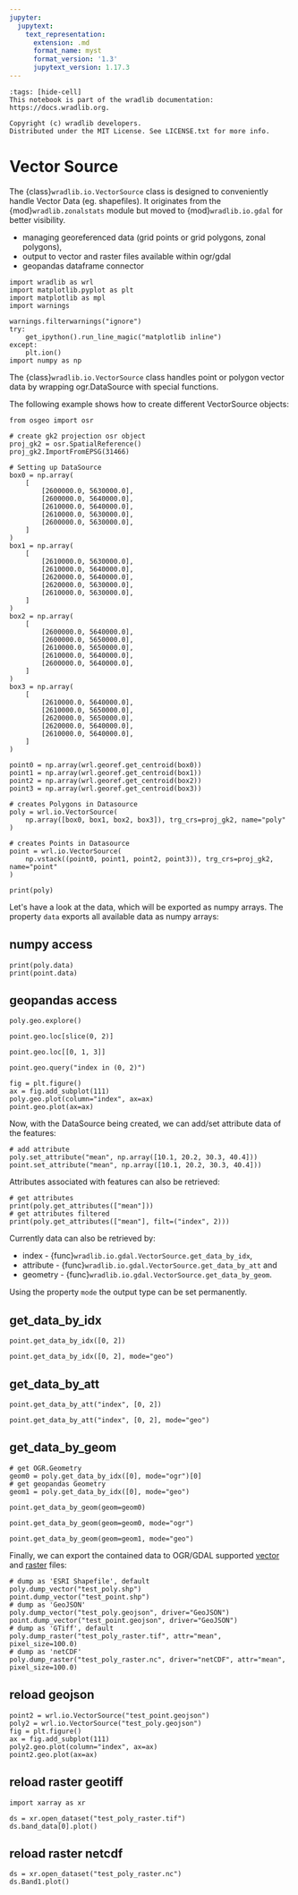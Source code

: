 ```yaml
---
jupyter:
  jupytext:
    text_representation:
      extension: .md
      format_name: myst
      format_version: '1.3'
      jupytext_version: 1.17.3
---
```


```{raw-cell}
:tags: [hide-cell]
This notebook is part of the wradlib documentation: https://docs.wradlib.org.

Copyright (c) wradlib developers.
Distributed under the MIT License. See LICENSE.txt for more info.
```

# Vector Source


The {class}`wradlib.io.VectorSource` class is designed to conveniently handle Vector Data (eg. shapefiles). It originates from the {mod}`wradlib.zonalstats` module but moved to {mod}`wradlib.io.gdal` for better visibility.

- managing georeferenced data (grid points or grid polygons, zonal polygons),
- output to vector and raster files available within ogr/gdal
- geopandas dataframe connector

```{code-cell} python
import wradlib as wrl
import matplotlib.pyplot as plt
import matplotlib as mpl
import warnings

warnings.filterwarnings("ignore")
try:
    get_ipython().run_line_magic("matplotlib inline")
except:
    plt.ion()
import numpy as np
```

The {class}`wradlib.io.VectorSource` class handles point or polygon vector data by wrapping ogr.DataSource with special functions.

The following example shows how to create different VectorSource objects:

```{code-cell} python
from osgeo import osr

# create gk2 projection osr object
proj_gk2 = osr.SpatialReference()
proj_gk2.ImportFromEPSG(31466)

# Setting up DataSource
box0 = np.array(
    [
        [2600000.0, 5630000.0],
        [2600000.0, 5640000.0],
        [2610000.0, 5640000.0],
        [2610000.0, 5630000.0],
        [2600000.0, 5630000.0],
    ]
)
box1 = np.array(
    [
        [2610000.0, 5630000.0],
        [2610000.0, 5640000.0],
        [2620000.0, 5640000.0],
        [2620000.0, 5630000.0],
        [2610000.0, 5630000.0],
    ]
)
box2 = np.array(
    [
        [2600000.0, 5640000.0],
        [2600000.0, 5650000.0],
        [2610000.0, 5650000.0],
        [2610000.0, 5640000.0],
        [2600000.0, 5640000.0],
    ]
)
box3 = np.array(
    [
        [2610000.0, 5640000.0],
        [2610000.0, 5650000.0],
        [2620000.0, 5650000.0],
        [2620000.0, 5640000.0],
        [2610000.0, 5640000.0],
    ]
)

point0 = np.array(wrl.georef.get_centroid(box0))
point1 = np.array(wrl.georef.get_centroid(box1))
point2 = np.array(wrl.georef.get_centroid(box2))
point3 = np.array(wrl.georef.get_centroid(box3))

# creates Polygons in Datasource
poly = wrl.io.VectorSource(
    np.array([box0, box1, box2, box3]), trg_crs=proj_gk2, name="poly"
)

# creates Points in Datasource
point = wrl.io.VectorSource(
    np.vstack((point0, point1, point2, point3)), trg_crs=proj_gk2, name="point"
)
```

```{code-cell} python
print(poly)
```

Let's have a look at the data, which will be exported as numpy arrays. The property ``data`` exports all available data as numpy arrays:


## numpy access

```{code-cell} python
print(poly.data)
print(point.data)
```

## geopandas access

```{code-cell} python
poly.geo.explore()
```

```{code-cell} python
point.geo.loc[slice(0, 2)]
```

```{code-cell} python
point.geo.loc[[0, 1, 3]]
```

```{code-cell} python
point.geo.query("index in (0, 2)")
```

```{code-cell} python
fig = plt.figure()
ax = fig.add_subplot(111)
poly.geo.plot(column="index", ax=ax)
point.geo.plot(ax=ax)
```

Now, with the DataSource being created, we can add/set attribute data of the features:

```{code-cell} python
# add attribute
poly.set_attribute("mean", np.array([10.1, 20.2, 30.3, 40.4]))
point.set_attribute("mean", np.array([10.1, 20.2, 30.3, 40.4]))
```

Attributes associated with features can also be retrieved:

```{code-cell} python
# get attributes
print(poly.get_attributes(["mean"]))
# get attributes filtered
print(poly.get_attributes(["mean"], filt=("index", 2)))
```

Currently data can also be retrieved by:

- index - {func}`wradlib.io.gdal.VectorSource.get_data_by_idx`,
- attribute - {func}`wradlib.io.gdal.VectorSource.get_data_by_att` and
- geometry - {func}`wradlib.io.gdal.VectorSource.get_data_by_geom`.


Using the property `mode` the output type can be set permanently.


## get_data_by_idx

```{code-cell} python
point.get_data_by_idx([0, 2])
```

```{code-cell} python
point.get_data_by_idx([0, 2], mode="geo")
```

## get_data_by_att

```{code-cell} python
point.get_data_by_att("index", [0, 2])
```

```{code-cell} python
point.get_data_by_att("index", [0, 2], mode="geo")
```

## get_data_by_geom

```{code-cell} python
# get OGR.Geometry
geom0 = poly.get_data_by_idx([0], mode="ogr")[0]
# get geopandas Geometry
geom1 = poly.get_data_by_idx([0], mode="geo")
```

```{code-cell} python
point.get_data_by_geom(geom=geom0)
```

```{code-cell} python
point.get_data_by_geom(geom=geom0, mode="ogr")
```

```{code-cell} python
point.get_data_by_geom(geom=geom1, mode="geo")
```

Finally, we can export the contained data to OGR/GDAL supported [vector](https://gdal.org/ogr_formats.html) and [raster](https://gdal.org/formats_list.html) files:

```{code-cell} python
# dump as 'ESRI Shapefile', default
poly.dump_vector("test_poly.shp")
point.dump_vector("test_point.shp")
# dump as 'GeoJSON'
poly.dump_vector("test_poly.geojson", driver="GeoJSON")
point.dump_vector("test_point.geojson", driver="GeoJSON")
# dump as 'GTiff', default
poly.dump_raster("test_poly_raster.tif", attr="mean", pixel_size=100.0)
# dump as 'netCDF'
poly.dump_raster("test_poly_raster.nc", driver="netCDF", attr="mean", pixel_size=100.0)
```

## reload geojson

```{code-cell} python
point2 = wrl.io.VectorSource("test_point.geojson")
poly2 = wrl.io.VectorSource("test_poly.geojson")
fig = plt.figure()
ax = fig.add_subplot(111)
poly2.geo.plot(column="index", ax=ax)
point2.geo.plot(ax=ax)
```

## reload raster geotiff

```{code-cell} python
import xarray as xr

ds = xr.open_dataset("test_poly_raster.tif")
ds.band_data[0].plot()
```

## reload raster netcdf

```{code-cell} python
ds = xr.open_dataset("test_poly_raster.nc")
ds.Band1.plot()
```
